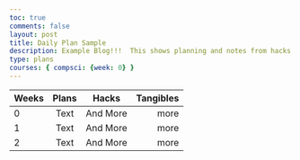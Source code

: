 ```yaml
---
toc: true
comments: false
layout: post
title: Daily Plan Sample
description: Example Blog!!!  This shows planning and notes from hacks.
type: plans
courses: { compsci: {week: 0} }
---
```


|Weeks     | Plans      | Hacks       | Tangibles   |
| ----     |  :---:     |     :---:    | ---:      |
| 0        |  Text     |  And More    |    more    |
| 1        |  Text     |  And More    |    more    |
| 2        |  Text     |  And More    |    more    |